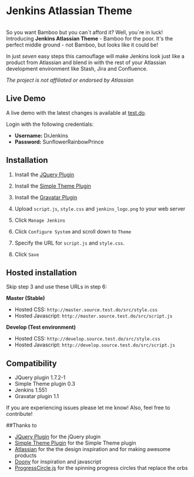 # Jenkins Atlassian Theme

<img src="http://danieljonsson.net/jenkins_beard.png" alt="" />

So you want Bamboo but you can´t afford it? Well, you´re in luck! Introducing **Jenkins Atlassian Theme** - Bamboo for the poor. It's the perfect middle ground - not Bamboo, but looks like it could be! 

In just *seven* easy steps this camouflage will make Jenkins look just like a product from Atlassian and blend in with the rest of your Atlassian development environment like Stash, Jira and Confluence. 

*The project is not affiliated or endorsed by Atlassian*

## Live Demo 
A live demo with the latest changes is available at [test.do][livedemo]. 

Login with the following credentials:
- **Username:** DrJenkins
- **Password:** SunflowerRainbowPrince

## Installation 

1. Install the [JQuery Plugin][jquery]

1. Install the [Simple Theme Plugin][simple]

1. Install the [Gravatar Plugin][gravatar]

1. Upload `script.js`, `style.css` and `jenkins_logo.png` to your web server

1. Click `Manage Jenkins`

1. Click `Configure System` and scroll down to `Theme`

1. Specify the URL for `script.js` and `style.css`. 

1. Click `Save`

## Hosted installation
Skip step 3 and use these URLs in step 6:

**Master (Stable)**
- Hosted CSS: `http://master.source.test.do/src/style.css`
- Hosted Javascript: `http://master.source.test.do/src/script.js`

**Develop (Test environment)**
- Hosted CSS: `http://develop.source.test.do/src/style.css`
- Hosted Javascript: `http://develop.source.test.do/src/script.js`


## Compatibility
- JQuery plugin 1.7.2-1
- Simple Theme plugin 0.3
- Jenkins 1.551
- Gravatar plugin 1.1

If you are experiencing issues please let me know! Also, feel free to contribute!

##Thanks to
- [JQuery Plugin][jquery] for the jQuery plugin
- [Simple Theme Plugin][simple] for the Simple Theme plugin
- [Atlassian][atlassian] for the the design inspiration and for making awesome products
- [Doony][doony] for inspiration and javascript
- [ProgressCircle.js][progresscircle] for the spinning progress circles that replace the orbs 

[jquery]: https://wiki.jenkins-ci.org/display/JENKINS/jQuery+Plugin
[simple]: https://wiki.jenkins-ci.org/display/JENKINS/Simple+Theme+Plugin
[gravatar]: https://wiki.jenkins-ci.org/display/JENKINS/Gravatar+plugin

[doony]: https://github.com/kevinburke/doony
[progresscircle]: https://github.com/qiao/ProgressCircle.js
[atlassian]: http://atlassian.com
[livedemo]: http://test.do